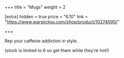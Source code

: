 +++
title = "Mugs"
weight = 2

[extra]
hidden = true
price = "6.10"
link = "https://www.warwicksu.com/shop/product/10274090/"

+++

Rep your caffeine addiction in style.

(stock is limited to 6 so get them while they're hot!)